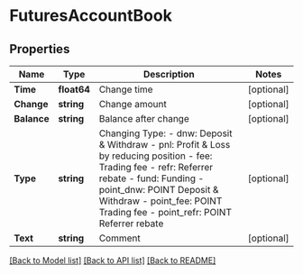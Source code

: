 # FuturesAccountBook

## Properties

Name | Type | Description | Notes
------------ | ------------- | ------------- | -------------
**Time** | **float64** | Change time | [optional] 
**Change** | **string** | Change amount | [optional] 
**Balance** | **string** | Balance after change | [optional] 
**Type** | **string** | Changing Type: - dnw: Deposit &amp; Withdraw - pnl: Profit &amp; Loss by reducing position - fee: Trading fee - refr: Referrer rebate - fund: Funding - point_dnw: POINT Deposit &amp; Withdraw - point_fee: POINT Trading fee - point_refr: POINT Referrer rebate | [optional] 
**Text** | **string** | Comment | [optional] 

[[Back to Model list]](../README.md#documentation-for-models) [[Back to API list]](../README.md#documentation-for-api-endpoints) [[Back to README]](../README.md)


